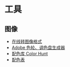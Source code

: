 # 工具

## 图像

- [在线转图像格式](https://jinaconvert.com/cn/)
- [Adobe 色轮、调色盘生成器](https://color.adobe.com/zh/create/color-wheel)
- [配色库 Color Hunt](https://colorhunt.co/)
- [配色表](http://tool.c7sky.com/webcolor/)
